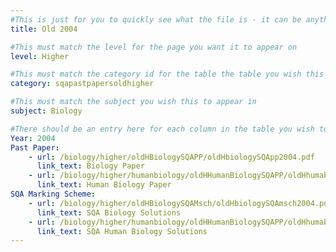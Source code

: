 ```yaml
---
#This is just for you to quickly see what the file is - it can be anything you want
title: Old 2004

#This must match the level for the page you want it to appear on
level: Higher

#This must match the category id for the table the table you wish this to appear in
category: sqapastpapersoldhigher

#This must match the subject you wish this to appear in
subject: Biology

#There should be an entry here for each column in the table you wish to populate:
Year: 2004
Past Paper:
    - url: /biology/higher/oldHBiologySQAPP/oldHbiologySQApp2004.pdf
      link_text: Biology Paper
    - url: /biology/higher/humanbiology/oldHHumanBiologySQAPP/oldHhumabioSQApp2004.pdf
      link_text: Human Biology Paper
SQA Marking Scheme:
    - url: /biology/higher/oldHBiologySQAMsch/oldHbiologySQAmsch2004.pdf
      link_text: SQA Biology Solutions
    - url: /biology/higher/humanbiology/oldHHumanBiologySQAPP/oldHhumabioSQApp2004.pdf
      link_text: SQA Human Biology Solutions
---
```


